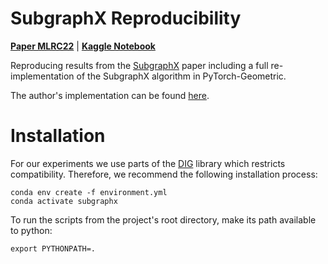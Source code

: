 # SubgraphX Reproducibility
**[Paper MLRC22](https://openreview.net/forum?id=zKBJw4Ht8s)** | **[Kaggle Notebook](https://www.kaggle.com/code/yannikmahlau/subgraphx/notebook)** 

Reproducing results from the [SubgraphX](http://proceedings.mlr.press/v139/yuan21c.html) paper including a full re-implementation of the SubgraphX algorithm in PyTorch-Geometric.

The author's implementation can be found [here](https://github.com/divelab/DIG/blob/dig/dig/xgraph/method/subgraphx.py).

# Installation
For our experiments we use parts of the [DIG](https://github.com/divelab/DIG) library which restricts compatibility. Therefore, we recommend the following installation process:

```
conda env create -f environment.yml
conda activate subgraphx
```
To run the scripts from the project's root directory, make its path available to python:
```
export PYTHONPATH=.
```

